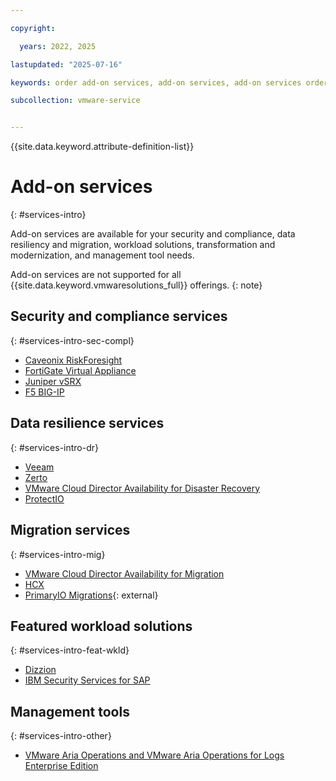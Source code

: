 ```yaml
---

copyright:

  years: 2022, 2025

lastupdated: "2025-07-16"

keywords: order add-on services, add-on services, add-on services order

subcollection: vmware-service


---
```


{{site.data.keyword.attribute-definition-list}}

# Add-on services
{: #services-intro}

Add-on services are available for your security and compliance, data resiliency and migration, workload solutions, transformation and modernization, and management tool needs.

Add-on services are not supported for all {{site.data.keyword.vmwaresolutions_full}} offerings.
{: note}

## Security and compliance services
{: #services-intro-sec-compl}

* [Caveonix RiskForesight](/docs/vmwaresolutions?topic=vmwaresolutions-caveonix_considerations)
* [FortiGate Virtual Appliance](/docs/vmwaresolutions?topic=vmwaresolutions-fortinetvm_considerations)
* [Juniper vSRX](/docs/vmwaresolutions?topic=vmwaresolutions-juniper-overview)
* [F5 BIG-IP](/docs/vmwaresolutions?topic=vmwaresolutions-f5_considerations)

## Data resilience services
{: #services-intro-dr}

* [Veeam](/docs/vmwaresolutions?topic=vmwaresolutions-veeamvm_overview)
* [Zerto](/docs/vmwaresolutions?topic=vmwaresolutions-addingzertodr)
* [VMware Cloud Director Availability for Disaster Recovery](/docs/vmware-service?topic=vmware-service-tenant-vcda-dr)
* [ProtectIO](/infrastructure/vmware-solutions/console/newserviceentry/ProtectIO/vcs)

## Migration services
{: #services-intro-mig}

* [VMware Cloud Director Availability for Migration](/docs/vmware-service?topic=vmware-service-tenant-vcda)
* [HCX](/docs/vmwaresolutions?topic=vmwaresolutions-hcx_considerations)
* [PrimaryIO Migrations](https://www.primaryio.com/#){: external}

## Featured workload solutions
{: #services-intro-feat-wkld}

* [Dizzion](/docs/vmwaresolutions?topic=vmwaresolutions-dizzion-overview)
* [IBM Security Services for SAP](/docs/vmwaresolutions?topic=vmwaresolutions-managing-ss-sap)

## Management tools
{: #services-intro-other}

* [VMware Aria Operations and VMware Aria Operations for Logs Enterprise Edition](/docs/vmwaresolutions?topic=vmwaresolutions-vrops_overview)
